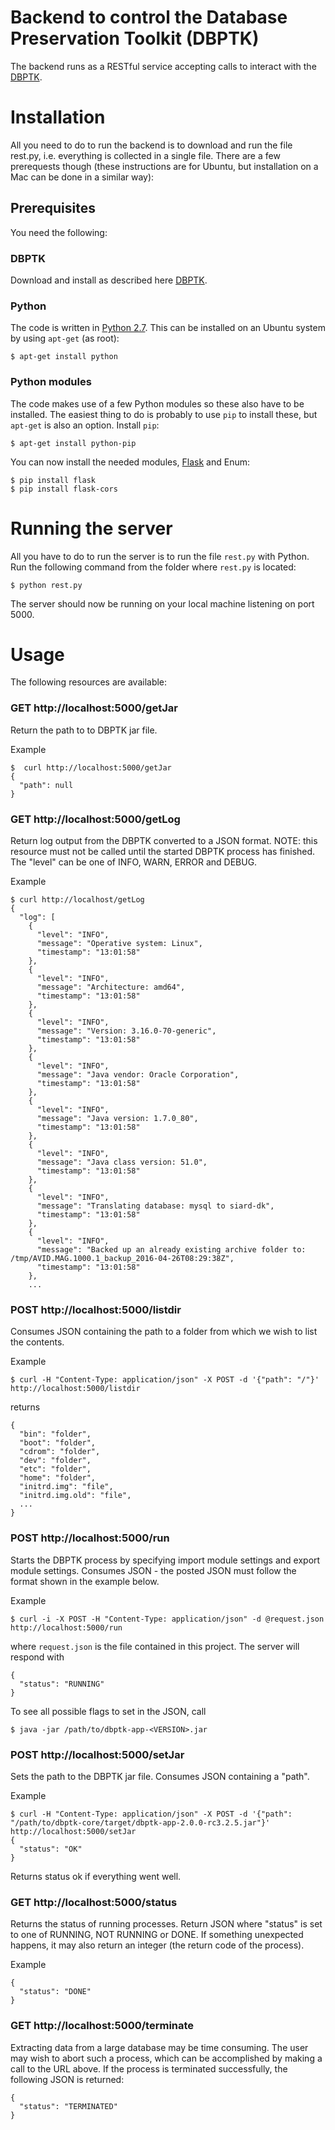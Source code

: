 # Backend to control the Database Preservation Toolkit (DBPTK)

The backend runs as a RESTful service accepting calls to interact with the [DBPTK](https://github.com/keeps/db-preservation-toolkit).

# Installation

All you need to do to run the backend is to download and run the file rest.py, i.e. everything is collected in a single file. 
There are a few prerequests though (these instructions are for Ubuntu, but installation on a Mac can be done in a similar way):

## Prerequisites

You need the following:

### DBPTK

Download and install as described here [DBPTK](https://github.com/keeps/db-preservation-toolkit).

### Python

The code is written in [Python 2.7](https://www.python.org/). This can be installed on an Ubuntu system by using `apt-get` (as root):
```
$ apt-get install python
```

### Python modules

The code makes use of a few Python modules so these also have to be installed. The easiest thing to do is probably to use `pip` to 
install these, but `apt-get` is also an option. Install `pip`:

```
$ apt-get install python-pip
```

You can now install the needed modules, [Flask](http://flask.pocoo.org) and Enum:
```
$ pip install flask
$ pip install flask-cors
```

# Running the server

All you have to do to run the server is to run the file `rest.py` with Python. Run the following command from the folder where 
`rest.py` is located:

```
$ python rest.py
```

The server should now be running on your local machine listening on port 5000.

# Usage

The following resources are available:

### GET http://localhost:5000/getJar
Return the path to to DBPTK jar file.

Example
```
$  curl http://localhost:5000/getJar
{
  "path": null
}
```

### GET http://localhost:5000/getLog
Return log output from the DBPTK converted to a JSON format. NOTE: this resource must not be called until the started DBPTK process 
has finished. The "level" can be one of INFO, WARN, ERROR and DEBUG.

Example
```
$ curl http://localhost/getLog
{
  "log": [
    {
      "level": "INFO", 
      "message": "Operative system: Linux", 
      "timestamp": "13:01:58"
    }, 
    {
      "level": "INFO", 
      "message": "Architecture: amd64", 
      "timestamp": "13:01:58"
    }, 
    {
      "level": "INFO", 
      "message": "Version: 3.16.0-70-generic", 
      "timestamp": "13:01:58"
    }, 
    {
      "level": "INFO", 
      "message": "Java vendor: Oracle Corporation", 
      "timestamp": "13:01:58"
    }, 
    {
      "level": "INFO", 
      "message": "Java version: 1.7.0_80", 
      "timestamp": "13:01:58"
    }, 
    {
      "level": "INFO", 
      "message": "Java class version: 51.0", 
      "timestamp": "13:01:58"
    }, 
    {
      "level": "INFO", 
      "message": "Translating database: mysql to siard-dk", 
      "timestamp": "13:01:58"
    }, 
    {
      "level": "INFO", 
      "message": "Backed up an already existing archive folder to: /tmp/AVID.MAG.1000.1_backup_2016-04-26T08:29:38Z", 
      "timestamp": "13:01:58"
    }, 
	...
```

### POST http://localhost:5000/listdir
Consumes JSON containing the path to a folder from which we wish to list the contents.

Example
```
$ curl -H "Content-Type: application/json" -X POST -d '{"path": "/"}' http://localhost:5000/listdir
```
returns
```
{
  "bin": "folder", 
  "boot": "folder", 
  "cdrom": "folder", 
  "dev": "folder", 
  "etc": "folder", 
  "home": "folder", 
  "initrd.img": "file", 
  "initrd.img.old": "file",
  ...
}
```

### POST http://localhost:5000/run
Starts the DBPTK process by specifying import module settings and export module settings. Consumes JSON - the posted JSON must follow the format shown in the example below.

Example
```
$ curl -i -X POST -H "Content-Type: application/json" -d @request.json http://localhost:5000/run
```
where `request.json` is the file contained in this project. The server will respond with
```
{
  "status": "RUNNING"
}
```

To see all possible flags to set in the JSON, call
```
$ java -jar /path/to/dbptk-app-<VERSION>.jar
```

### POST http://localhost:5000/setJar
Sets the path to the DBPTK jar file. Consumes JSON containing a "path".

Example
```
$ curl -H "Content-Type: application/json" -X POST -d '{"path": "/path/to/dbptk-core/target/dbptk-app-2.0.0-rc3.2.5.jar"}' http://localhost:5000/setJar
{
  "status": "OK"
}
```
Returns status ok if everything went well.

### GET http://localhost:5000/status
Returns the status of running processes. Return JSON where "status" is set to one of RUNNING, NOT RUNNING or DONE. If something unexpected happens, it may also 
return an integer (the return code of the process).

Example
```
{
  "status": "DONE"
}
```

### GET http://localhost:5000/terminate
Extracting data from a large database may be time consuming. The user may wish to abort such a process, which can be accomplished by making a call to 
the URL above. If the process is terminated successfully, the following JSON is returned:
```
{
  "status": "TERMINATED"
}
```
